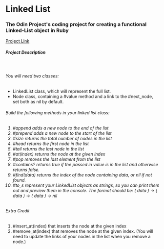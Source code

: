 <h1>Linked List</h1>

<h3>The Odin Project's coding project for creating a functional Linked-List object in Ruby</h3>

<a href="https://www.theodinproject.com/courses/ruby-programming/lessons/linked-lists">Project Link</a>

<h5>Project Description</h5>
</br>
<h6>You will need two classes:</h6>
<ul>
    <li>LinkedList class, which will represent the full list.</li>
    <li>Node class, containing a #value method and a link to the #next_node, set both as nil by default.</li>
</ul>

<h6>Build the following methods in your linked list class:<h6>
<ol>
    <li>#append adds a new node to the end of the list</li>
    <li>#prepend adds a new node to the start of the list</li>
    <li>#size returns the total number of nodes in the list</li>
    <li>#head returns the first node in the list</li>
    <li>#tail returns the last node in the list</li>
    <li>#at(index) returns the node at the given index</li>
    <li>#pop removes the last element from the list</li>
    <li>#contains? returns true if the passed in value is in the list and otherwise returns false.</li>
    <li>#find(data) returns the index of the node containing data, or nil if not found.
    <li>#to_s represent your LinkedList objects as strings, so you can print them out and preview them in the console. The format should be: ( data ) -> ( data ) -> ( data ) -> nil</li>
</ol>

<h6>Extra Credit</h6>
<ol>
    <li>#insert_at(index) that inserts the node at the given index</li>
    <li>#remove_at(index) that removes the node at the given index. (You will need to update the links of your nodes in the list when you remove a node.)</li>
</ol>